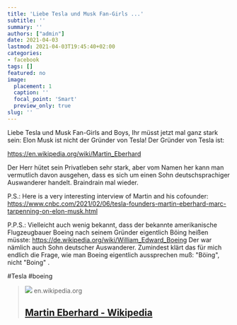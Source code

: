 ```yaml
---
title: 'Liebe Tesla und Musk Fan-Girls ...'
subtitle: ''
summary: ''
authors: ["admin"]
date: 2021-04-03
lastmod: 2021-04-03T19:45:40+02:00
categories:
- facebook
tags: []
featured: no
image:
  placement: 1
  caption: ''
  focal_point: 'Smart'
  preview_only: true
slug: ''
---
```

Liebe Tesla und Musk Fan-Girls and Boys, Ihr müsst jetzt mal ganz stark sein: Elon Musk ist nicht der Gründer von Tesla! Der Gründer von Tesla ist: 

https://en.wikipedia.org/wiki/Martin_Eberhard

Der Herr hütet sein Privatleben sehr stark, aber vom Namen her kann man vermutlich davon ausgehen, dass es sich um einen Sohn deutschsprachiger Auswanderer handelt. Braindrain mal wieder. 

P.S.: Here is a very interesting interview of Martin and his cofounder: https://www.cnbc.com/2021/02/06/tesla-founders-martin-eberhard-marc-tarpenning-on-elon-musk.html

P.P.S.: Vielleicht auch wenig bekannt, dass der bekannte amerikanische Flugzeugbauer Boeing nach seinem Gründer eigentlich Böing heißen müsste: https://de.wikipedia.org/wiki/William_Edward_Boeing
Der war nämlich auch Sohn deutscher Auswanderer. Zumindest klärt das für mich endlich die Frage, wie man Boeing eigentlich aussprechen muß: "Böing", nicht "Boing" . 

#Tesla #boeing
> [![](https://upload.wikimedia.org/wikipedia/commons/6/61/Martin_Eberhard_%28cropped%29.jpg)](https://en.wikipedia.org/wiki/Martin_Eberhard)
> en.wikipedia.org
> ## [Martin Eberhard - Wikipedia](https://en.wikipedia.org/wiki/Martin_Eberhard)
>
>


